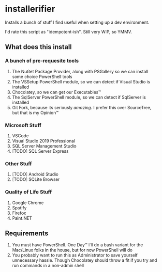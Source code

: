 # installerifier
Installs a bunch of stuff I find useful when setting up a dev environment.

I'd rate this script as "idempotent-ish". Still very WIP, so YMMV.

## What does this install

### A bunch of pre-requesite tools

1. The NuGet Package Provider, along with PSGallery so we can install some choice PowerShell tools
2. The VSSetup PowerShell module, so we can detect if Visual Studio is installed
3. Chocolatey, so we can get our Executables™
4. The SqlServer PowerShell module, so we can detect if SqlServer is installed
5. Git Fork, because its seriously *amazing*. I prefer this over SourceTree, but that is my Opinion™

### Microsoft Stuff

1. VSCode
2. Visual Studio 2019 Professional
3. SQL Server Management Studio
4. [TODO] SQL Server Express

### Other Stuff

1. [TODO] Android Studio
2. [TODO] SQLite Browser 

### Quality of Life Stuff

1. Google Chrome
2. Spotify
3. Firefox
4. Paint.NET 

## Requirements

1. You must have PowerShell. One Day™ I'll do a bash variant for the Mac/Linux folks in the house, but for now PowerShell will do
2. You probably want to run this as Administrator to save yourself unnecessary hassle. Though Chocolatey should throw a fit if you try and run commands in a non-admin shell